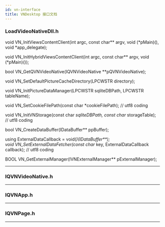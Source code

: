 ```yaml
---
id: vn-interface
title: VNDesktop 接口文档
---
```


### LoadVideoNativeDll.h

void VN_InitViewsContentClient(int argc, const char** argv, void (*pMain)(), void *app_delegate);   

void VN_InitHybridViewsContentClient(int argc, const char** argv, void (*pMain)());   

bool VN_GetQVNVideoNative(IQVNVideoNative **pQVNVideoNative);   

void VN_SetDefaultPictureCacheDirectory(LPCWSTR directory);   

void VN_InitPictureDataManager(LPCWSTR sqliteDBPath, LPCWSTR tableName);   

void VN_SetCookieFilePath(const char *cookieFilePath); // utf8 coding   

void VN_InitVNStorage(const char *sqliteDBPath, const char* storageTable); // utf8 coding   

bool VN_CreateDataBuffer(IDataBuffer** ppBuffer);   

using ExternalDataCallback = void(*)(IDataBuffer**);   
void VN_SetExternalDataFetcher(const char* key, ExternalDataCallback callback); // utf8 coding   

BOOL VN_GetExternalManager(IVNExternalManager** pExternalManager);   

---

### IQVNVideoNative.h

---

### IQVNApp.h

---

### IQVNPage.h

---
